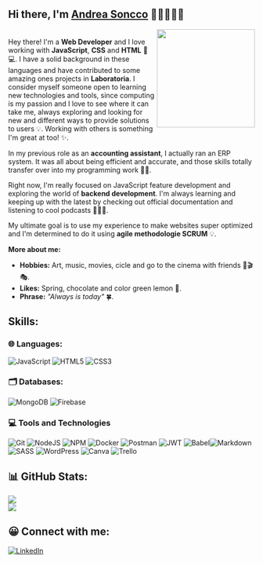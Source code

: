 ## Hi there, I'm [Andrea Soncco](https://andreaSoncco.github.io) 🙋🏻🧩🤓👾
<img width="200" align="right" src="https://media.tenor.com/UXv3MWjj_wQAAAAM/grogu-lightsaber-baby-yoda-lightsaber.gif"><br>
Hey there! I'm a **Web Developer** and I love working with **JavaScript**, **CSS** and **HTML** 💛💻. I have a solid background in these languages and have contributed to some amazing ones projects in **Laboratoria**. I consider myself someone open to learning new technologies and tools, since computing is my passion and I love to see where it can take me, always exploring and looking for new and different ways to provide solutions to users 💡. Working with others is something I'm great at too! ✨.

In my previous role as an **accounting assistant**, I actually ran an ERP system. It was all 
about being efficient and accurate, and those skills totally transfer over into my programming
work 👩‍💻.

Right now, I'm really focused on JavaScript feature development and exploring the world of **backend development**. I'm always learning and keeping up with the latest by checking out official documentation and listening to cool podcasts 🧏🏻‍♀️.

My ultimate goal is to use my experience to make websites super optimized and I'm determined to do it using **agile methodologie SCRUM** 💡.

**More about me:**
 
- **Hobbies:** Art, music, movies, cicle and go to the cinema with friends 🎨🎬🎭.
- **Likes:** Spring, chocolate and color green lemon 💚.
- **Phrase:** *"Always is today"* 🍀.

## Skills:

### 🌐 Languages:
![JavaScript](https://img.shields.io/badge/javascript-%23323330.svg?style=for-the-badge&logo=javascript&logoColor=%23F7DF1E) ![HTML5](https://img.shields.io/badge/html5-%23E34F26.svg?style=for-the-badge&logo=html5&logoColor=white) ![CSS3](https://img.shields.io/badge/css3-%231572B6.svg?style=for-the-badge&logo=css3&logoColor=white) 
<!-- ![Python](https://img.shields.io/badge/python-3670A0?style=for-the-badge&logo=python&logoColor=ffdd54) ![PHP](https://img.shields.io/badge/php-%23777BB4.svg?style=for-the-badge&logo=php&logoColor=white)
-->
### 🗂 Databases: 
![MongoDB](https://img.shields.io/badge/MongoDB-%234ea94b.svg?style=for-the-badge&logo=mongodb&logoColor=white) ![Firebase](https://img.shields.io/badge/firebase-%23039BE5.svg?style=for-the-badge&logo=firebase)

### 💻 Tools and Technologies
![Git](https://img.shields.io/badge/GIT-E44C30?style=for-the-badge&logo=git&logoColor=white) ![NodeJS](https://img.shields.io/badge/node.js-6DA55F?style=for-the-badge&logo=node.js&logoColor=white) ![NPM](https://img.shields.io/badge/NPM-%23CB3837.svg?style=for-the-badge&logo=npm&logoColor=white) ![Docker](https://img.shields.io/badge/docker-%230db7ed.svg?style=for-the-badge&logo=docker&logoColor=white) ![Postman](https://img.shields.io/badge/Postman-FF6C37?style=for-the-badge&logo=postman&logoColor=white) ![JWT](https://img.shields.io/badge/JWT-black?style=for-the-badge&logo=JSON%20web%20tokens) ![Babel](https://img.shields.io/badge/Babel-F9DC3e?style=for-the-badge&logo=babel&logoColor=black)![Markdown](https://img.shields.io/badge/markdown-%23000000.svg?style=for-the-badge&logo=markdown&logoColor=white) ![SASS](https://img.shields.io/badge/SASS-hotpink.svg?style=for-the-badge&logo=SASS&logoColor=white) ![WordPress](https://img.shields.io/badge/WordPress-%23117AC9.svg?style=for-the-badge&logo=WordPress&logoColor=white) ![Canva](https://img.shields.io/badge/Canva-%2300C4CC.svg?style=for-the-badge&logo=Canva&logoColor=white) ![Trello](https://img.shields.io/badge/Trello-%23026AA7.svg?style=for-the-badge&logo=Trello&logoColor=white)

## 📊 GitHub Stats:
![](https://github-readme-stats.vercel.app/api?username=andreaSoncco&theme=blue-green&hide_border=false&include_all_commits=false&count_private=false)<br/>
![](https://github-readme-streak-stats.herokuapp.com/?user=andreaSoncco&theme=blue-green&hide_border=false)<br/>

## 😀 Connect with me:
[![LinkedIn](https://img.shields.io/badge/linkedin-%2312100E.svg?&style=for-the-badge&logo=linkedin&logoColor=white&color=black)](https://www.linkedin.com/in/andreasoncco)

<!--
**andreaSoncco/andreaSoncco** is a ✨ _special_ ✨ repository because its `README.md` (this file) appears on your GitHub profile.

Here are some ideas to get you started:

- 🔭 I’m currently working on ...
- 🌱 I’m currently learning ...
- 👯 I’m looking to collaborate on ...
- 🤔 I’m looking for help with ...
- 💬 Ask me about ...
- 📫 How to reach me: ...
- 😄 Pronouns: ...
- ⚡ Fun fact: ...
-->
